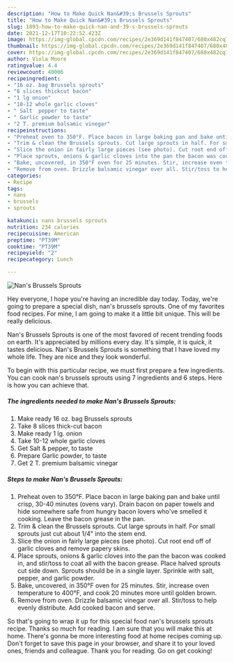 ```yaml
---
description: "How to Make Quick Nan&#39;s Brussels Sprouts"
title: "How to Make Quick Nan&#39;s Brussels Sprouts"
slug: 1893-how-to-make-quick-nan-and-39-s-brussels-sprouts
date: 2021-12-17T10:22:52.423Z
image: https://img-global.cpcdn.com/recipes/2e369d141f847407/680x482cq70/nans-brussels-sprouts-recipe-main-photo.jpg
thumbnail: https://img-global.cpcdn.com/recipes/2e369d141f847407/680x482cq70/nans-brussels-sprouts-recipe-main-photo.jpg
cover: https://img-global.cpcdn.com/recipes/2e369d141f847407/680x482cq70/nans-brussels-sprouts-recipe-main-photo.jpg
author: Viola Moore
ratingvalue: 4.4
reviewcount: 40006
recipeingredient:
- "16 oz. bag Brussels sprouts"
- "8 slices thickcut bacon"
- "1 lg onion"
- "10-12 whole garlic cloves"
- " Salt  pepper to taste"
- " Garlic powder to taste"
- "2 T. premium balsamic vinegar"
recipeinstructions:
- "Preheat oven to 350°F. Place bacon in large baking pan and bake until crisp, 30-40 minutes (ovens vary). Drain bacon on paper towels and hide somewhere safe from hungry bacon lovers who've smelled it cooking. Leave the bacon grease in the pan."
- "Trim & clean the Brussels sprouts. Cut large sprouts in half. For small sprouts just cut about 1/4" into the stem end."
- "Slice the onion in fairly large pieces (see photo). Cut root end off of garlic cloves and remove papery skins."
- "Place sprouts, onions & garlic cloves into the pan the bacon was cooked in, and stir/toss to coat all with the bacon grease. Place halved sprouts cut side down. Sprouts should be in a single layer. Sprinkle with salt, pepper, and garlic powder."
- "Bake, uncovered, in 350°F oven for 25 minutes. Stir, increase oven temperature to 400°F, and cook 20 minutes more until golden brown."
- "Remove from oven. Drizzle balsamic vinegar over all. Stir/toss to help evenly distribute. Add cooked bacon and serve."
categories:
- Recipe
tags:
- nans
- brussels
- sprouts

katakunci: nans brussels sprouts 
nutrition: 234 calories
recipecuisine: American
preptime: "PT39M"
cooktime: "PT39M"
recipeyield: "2"
recipecategory: Lunch

---
```



![Nan's Brussels Sprouts](https://img-global.cpcdn.com/recipes/2e369d141f847407/680x482cq70/nans-brussels-sprouts-recipe-main-photo.jpg)

Hey everyone, I hope you're having an incredible day today. Today, we're going to prepare a special dish, nan's brussels sprouts. One of my favorites food recipes. For mine, I am going to make it a little bit unique. This will be really delicious.



Nan's Brussels Sprouts is one of the most favored of recent trending foods on earth. It's appreciated by millions every day. It's simple, it is quick, it tastes delicious. Nan's Brussels Sprouts is something that I have loved my whole life. They are nice and they look wonderful.


To begin with this particular recipe, we must first prepare a few ingredients. You can cook nan's brussels sprouts using 7 ingredients and 6 steps. Here is how you can achieve that.

<!--inarticleads1-->

##### The ingredients needed to make Nan's Brussels Sprouts:

1. Make ready 16 oz. bag Brussels sprouts
1. Take 8 slices thick-cut bacon
1. Make ready 1 lg. onion
1. Take 10-12 whole garlic cloves
1. Get  Salt & pepper, to taste
1. Prepare  Garlic powder, to taste
1. Get 2 T. premium balsamic vinegar




<!--inarticleads2-->

##### Steps to make Nan's Brussels Sprouts:

1. Preheat oven to 350°F. Place bacon in large baking pan and bake until crisp, 30-40 minutes (ovens vary). Drain bacon on paper towels and hide somewhere safe from hungry bacon lovers who've smelled it cooking. Leave the bacon grease in the pan.
1. Trim & clean the Brussels sprouts. Cut large sprouts in half. For small sprouts just cut about 1/4" into the stem end.
1. Slice the onion in fairly large pieces (see photo). Cut root end off of garlic cloves and remove papery skins.
1. Place sprouts, onions & garlic cloves into the pan the bacon was cooked in, and stir/toss to coat all with the bacon grease. Place halved sprouts cut side down. Sprouts should be in a single layer. Sprinkle with salt, pepper, and garlic powder.
1. Bake, uncovered, in 350°F oven for 25 minutes. Stir, increase oven temperature to 400°F, and cook 20 minutes more until golden brown.
1. Remove from oven. Drizzle balsamic vinegar over all. Stir/toss to help evenly distribute. Add cooked bacon and serve.




So that's going to wrap it up for this special food nan's brussels sprouts recipe. Thanks so much for reading. I am sure that you will make this at home. There's gonna be more interesting food at home recipes coming up. Don't forget to save this page in your browser, and share it to your loved ones, friends and colleague. Thank you for reading. Go on get cooking!

